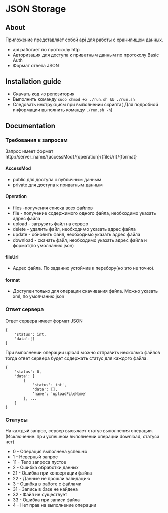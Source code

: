 # JSON Storage

## About

Приложение представляет собой api для работы с хранилищем данных.

* api работает по протоколу http
* Авторизация для доступа к приватным данным по протоколу Basic Auth
* Формат ответа JSON

## Installation guide
* Скачать код из репозитория
* Выполнить команду 
```sudo chmod +x ./run.sh && ./run.sh```
* Следовать инструкциям при выполнении скрипта( Для подробной информации выполнить команду `./run.sh -h`)

## Documentation

### Требования к запросам

Запрос имеет формат
http://server_name/{accessMod}/{operation}/{fileUrl}/{format}

#### AccessMod
* public для доступа к публичным данным
* private для доступа к приватным данным

#### Operation
* files  -получения списка всех файлов
* file   - получение содержимого одного файла, необходимо указать адрес файла
* upload - загрузить файл на сервер
* delete - удалить файл, необходимо указать адрес файла
* update - обновить файл, необходимо указать адрес файла
* download - скачать файл, необходимо указать адрес файла и формат(по умолчанию json)
#### fileUrl
* Адрес файла. По заданию устойчив к перебору(но это не точно).
#### format 
* Доступен только для операции скачивания файла. Можно указать xml, по умолчанию json

### Ответ сервера

Ответ сервера имеет формат JSON
```
{
	'status': int,
	'data':[]
}
```

При выполнении операции upload можно отправить несколько файлов тогда ответ сервера будет содержать статус для каждого файла.
```
{
	'status': 0,
	'data': [
		{   
			'status': int',
			'data': [],
			'name': 'uploadFileName'
		}, ...
	]
}
```

### Статусы
На каждый запрос, сервер высылает статус выполнения операции. (Исключение: при успешном выполнении операции download, статуса нет)

* 0 - Операция выполнена успешно
* 1 - Неверный запрос
 * 11 - Тело запроса пустое
* 2 - Ошибка обработки данных
 * 21 - Ошибка при конвертации файла
 * 22 - Данные не прошли валидацию
* 3 - Ошибка в работе с файлами
 * 31 - Запись в базе не найдена
 * 32 - Файл не существует
 * 33 - Ошибка при записи файла
* 4 - Нет прав на выполнение операции
